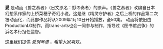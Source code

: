 

**愛**
是动画《兽之奏者》（日文原名：獣の奏者）的原声。《兽之奏者》改编自日本幻想系作家的上桥菜穗子奇幻小说，这是继《精灵守护者》之后上桥的作品第二次被动画化，而此部作品将从2009年1月10日开始播放，全50集。
动画将依旧由ProductionI.G制作，而trans-arts也会一同参与制作，指导过《图书馆战争》的浜名孝行担任监督。

  
这里我们提供 _愛钢琴谱_ ，希望大家喜欢。

